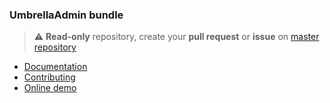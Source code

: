 ### UmbrellaAdmin bundle

> :warning: **Read-only** repository, create your **pull request** or **issue** on [master repository](https://github.com/acantepie/umbrella)

- [Documentation](https://acantepie.github.io/umbrella/)
- [Contributing](https://acantepie.github.io/umbrella/#/contributing)
- [Online demo](https://umbrella-corp.dev)
